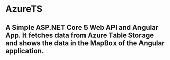 # AzureTS
## A Simple ASP.NET Core 5 Web API and Angular App. It fetches data from Azure Table Storage and shows the data in the MapBox of the Angular application.
